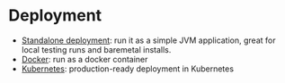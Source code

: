# Deployment

- [Standalone deployment](standalone.md): run it as a simple JVM application, great for local testing runs and baremetal installs.
- [Docker](docker.md): run as a docker container
- [Kubernetes](kubernetes.md): production-ready deployment in Kubernetes